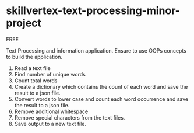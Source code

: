 # skillvertex-text-processing-minor-project

FREE

Text Processing and information application.
Ensure to use OOPs concepts to build the application.
1. Read a text file
2. Find number of unique words
3. Count total words
4. Create a dictionary which contains the count of each word and save
the result to a json file.
5. Convert words to lower case and count each word occurrence and
save the result to a json file.
6. Remove additional whitespace
7. Remove special characters from the text files.
8. Save output to a new text file.

